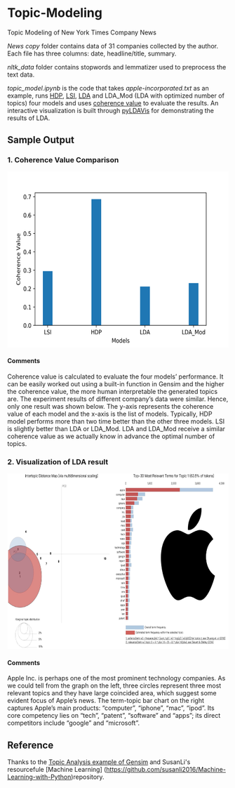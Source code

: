 # Topic-Modeling
Topic Modeling of New York Times Company News

*News copy* folder contains data of 31 companies collected by the author. Each file has three columns: date, headline/title, summary.

*nltk_data* folder contains stopwords and lemmatizer used to preprocess the text data. 

*topic_model.ipynb* is the code that takes *apple-incorporated.txt* as an example, runs [HDP](https://en.wikipedia.org/wiki/Hierarchical_Dirichlet_process), [LSI](https://en.wikipedia.org/wiki/Latent_semantic_analysis), [LDA](https://en.wikipedia.org/wiki/Latent_Dirichlet_allocation) and LDA_Mod (LDA with optimized number of topics) four models and uses [coherence value](https://radimrehurek.com/gensim/models/coherencemodel.html) to evaluate the results. An interactive visualization is built through [pyLDAVis](https://github.com/bmabey/pyLDAvis) for demonstrating the results of LDA.

## Sample Output
### 1. Coherence Value Comparison
<img src = "Images/Coherence%20Value%20-%20Models.png" height = "400">

#### Comments
Coherence value is calculated to evaluate the four models’ performance. It can be easily worked out using a built-in function in Gensim and the higher the coherence value, the more human interpretable the generated topics are. The experiment results of different company’s data were similar. Hence, only one result was shown below. 
The y-axis represents the coherence value of each model and the x-axis is the list of models. Typically, HDP model performs more than two time better than the other three models. LSI is slightly better than LDA or LDA_Mod. LDA and LDA_Mod receive a similar coherence value as we actually know in advance the optimal number of topics. 

### 2. Visualization of LDA result
<img src = "Images/Apple%20LDAViz.png" height = "400">

#### Comments
Apple Inc. is perhaps one of the most prominent technology companies. As we could tell from the graph on the left, three circles represent three most relevant topics and they have large coincided area, which suggest some evident focus of Apple’s news. The term-topic bar chart on the right captures Apple’s main products: “computer”, “iphone”, “mac”, “ipod”. Its core competency lies on “tech”, “patent”, “software” and “apps”; its direct competitors include “google” and “microsoft”.

## Reference
Thanks to the [Topic Analysis example of Gensim](https://markroxor.github.io/gensim/static/notebooks/gensim_news_classification.html) and SusanLi's resourcefule [Machine Learning] (https://github.com/susanli2016/Machine-Learning-with-Python)repository.



